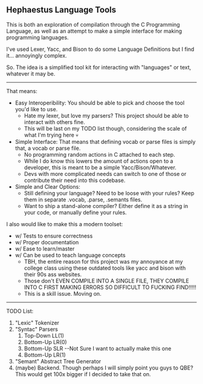 ## Hephaestus Language Tools
This is both an exploration of compilation through the C Programming Language, as well as an attempt to make a simple interface for making programming languages.

I've used Lexer, Yacc, and Bison to do some Language Definitions but I find it... annoyingly complex.

So. The idea is a simplified tool kit for interacting with "languages" or text, whatever it may be.


---
That means:
* Easy Interoperibility: You should be able to pick and choose the tool you'd like to use.
    * Hate my lexer, but love my parsers? This project should be able to interact with others fine. 
    * This will be last on my TODO list though, considering the scale of what I'm trying here :skull:
* Simple Interface: That means that defining vocab or parse files is simply that, a vocab or parse file. 
    * No programming random actions in C attached to each step.
    * While I do know this lowers the amount of actions open to a developer, this is meant to be a simple Yacc/Bison/Whatever. 
    * Devs with more complicated needs can switch to one of those or contribute their need into this codebase.
* Simple and Clear Options:
    * Still defining your language? Need to be loose with your rules? Keep them in separate .vocab, .parse, .semants files.
    * Want to ship a stand-alone compiler? Either define it as a string in your code, or manually define your rules.

I also would like to make this a modern toolset:
* w/ Tests to ensure correctness
* w/ Proper documentation
* w/ Ease to learn/master
* w/ Can be used to teach language concepts
    * TBH, the entire reason for this project was my annoyance at my college class using these outdated tools like yacc and bison with their 90s ass websites.
    * Those don't EVEN COMPILE INTO A SINGLE FILE, THEY COMPILE INTO C FIRST MAKING ERRORS SO DIFFICULT TO FUCKING FIND!!!!!
    * This is a skill issue. Moving on.

---
TODO List:
1. "Lexic" Tokenizer
2. "Syntac" Parsers
    1. Top-Down LL(1)
    2. Bottom-Up LR(0)
    3. Bottom-Up SLR --Not Sure I want to actually make this one
    4. Bottom-Up LR(1)
3. "Semant" Abstract Tree Generator
4. (maybe) Backend. Though perhaps I will simply point you guys to QBE? This would get 100x bigger if I decided to take that on.
